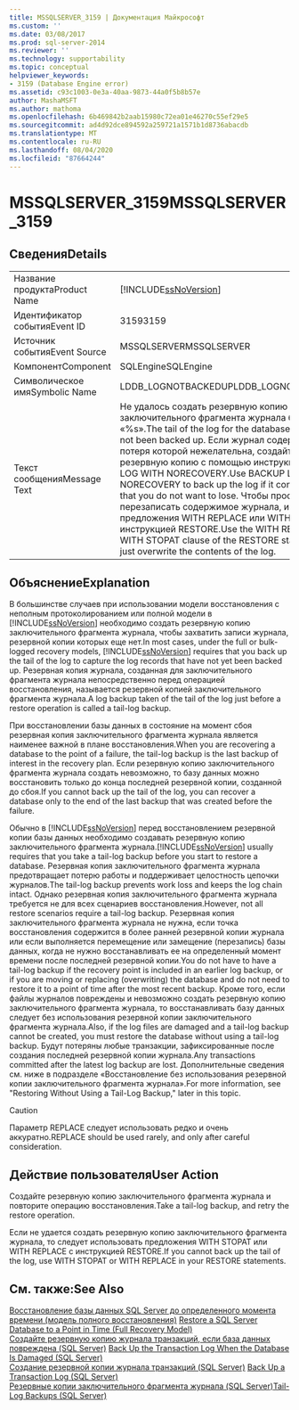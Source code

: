 ```yaml
---
title: MSSQLSERVER_3159 | Документация Майкрософт
ms.custom: ''
ms.date: 03/08/2017
ms.prod: sql-server-2014
ms.reviewer: ''
ms.technology: supportability
ms.topic: conceptual
helpviewer_keywords:
- 3159 (Database Engine error)
ms.assetid: c93c1003-0e3a-40aa-9873-44a0f5b8b57e
author: MashaMSFT
ms.author: mathoma
ms.openlocfilehash: 6b469842b2aab15980c72ea01e46270c55ef29e5
ms.sourcegitcommit: ad4d92dce894592a259721a1571b1d8736abacdb
ms.translationtype: MT
ms.contentlocale: ru-RU
ms.lasthandoff: 08/04/2020
ms.locfileid: "87664244"
---
```

# <a name="mssqlserver_3159"></a><span data-ttu-id="295ec-102">MSSQLSERVER_3159</span><span class="sxs-lookup"><span data-stu-id="295ec-102">MSSQLSERVER_3159</span></span>
    
## <a name="details"></a><span data-ttu-id="295ec-103">Сведения</span><span class="sxs-lookup"><span data-stu-id="295ec-103">Details</span></span>  
  
|||  
|-|-|  
|<span data-ttu-id="295ec-104">Название продукта</span><span class="sxs-lookup"><span data-stu-id="295ec-104">Product Name</span></span>|[!INCLUDE[ssNoVersion](../../includes/ssnoversion-md.md)]|  
|<span data-ttu-id="295ec-105">Идентификатор события</span><span class="sxs-lookup"><span data-stu-id="295ec-105">Event ID</span></span>|<span data-ttu-id="295ec-106">3159</span><span class="sxs-lookup"><span data-stu-id="295ec-106">3159</span></span>|  
|<span data-ttu-id="295ec-107">Источник события</span><span class="sxs-lookup"><span data-stu-id="295ec-107">Event Source</span></span>|<span data-ttu-id="295ec-108">MSSQLSERVER</span><span class="sxs-lookup"><span data-stu-id="295ec-108">MSSQLSERVER</span></span>|  
|<span data-ttu-id="295ec-109">Компонент</span><span class="sxs-lookup"><span data-stu-id="295ec-109">Component</span></span>|<span data-ttu-id="295ec-110">SQLEngine</span><span class="sxs-lookup"><span data-stu-id="295ec-110">SQLEngine</span></span>|  
|<span data-ttu-id="295ec-111">Символическое имя</span><span class="sxs-lookup"><span data-stu-id="295ec-111">Symbolic Name</span></span>|<span data-ttu-id="295ec-112">LDDB_LOGNOTBACKEDUP</span><span class="sxs-lookup"><span data-stu-id="295ec-112">LDDB_LOGNOTBACKEDUP</span></span>|  
|<span data-ttu-id="295ec-113">Текст сообщения</span><span class="sxs-lookup"><span data-stu-id="295ec-113">Message Text</span></span>|<span data-ttu-id="295ec-114">Не удалось создать резервную копию заключительного фрагмента журнала базы данных «%s».</span><span class="sxs-lookup"><span data-stu-id="295ec-114">The tail of the log for the database "%ls" has not been backed up.</span></span> <span data-ttu-id="295ec-115">Если журнал содержит работу, потеря которой нежелательна, создайте резервную копию с помощью инструкции BACKUP LOG WITH NORECOVERY.</span><span class="sxs-lookup"><span data-stu-id="295ec-115">Use BACKUP LOG WITH NORECOVERY to back up the log if it contains work that you do not want to lose.</span></span> <span data-ttu-id="295ec-116">Чтобы просто перезаписать содержимое журнала, используются предложения WITH REPLACE или WITH STOPAT с инструкцией RESTORE.</span><span class="sxs-lookup"><span data-stu-id="295ec-116">Use the WITH REPLACE or WITH STOPAT clause of the RESTORE statement to just overwrite the contents of the log.</span></span>|  
  
## <a name="explanation"></a><span data-ttu-id="295ec-117">Объяснение</span><span class="sxs-lookup"><span data-stu-id="295ec-117">Explanation</span></span>  
 <span data-ttu-id="295ec-118">В большинстве случаев при использовании модели восстановления с неполным протоколированием или полной модели в [!INCLUDE[ssNoVersion](../../includes/ssnoversion-md.md)] необходимо создать резервную копию заключительного фрагмента журнала, чтобы захватить записи журнала, резервной копии которых еще нет.</span><span class="sxs-lookup"><span data-stu-id="295ec-118">In most cases, under the full or bulk-logged recovery models, [!INCLUDE[ssNoVersion](../../includes/ssnoversion-md.md)] requires that you back up the tail of the log to capture the log records that have not yet been backed up.</span></span> <span data-ttu-id="295ec-119">Резервная копия журнала, созданная для заключительного фрагмента журнала непосредственно перед операцией восстановления, называется резервной копией заключительного фрагмента журнала.</span><span class="sxs-lookup"><span data-stu-id="295ec-119">A log backup taken of the tail of the log just before a restore operation is called a tail-log backup.</span></span>  
  
 <span data-ttu-id="295ec-120">При восстановлении базы данных в состояние на момент сбоя резервная копия заключительного фрагмента журнала является наименее важной в плане восстановления.</span><span class="sxs-lookup"><span data-stu-id="295ec-120">When you are recovering a database to the point of a failure, the tail-log backup is the last backup of interest in the recovery plan.</span></span> <span data-ttu-id="295ec-121">Если резервную копию заключительного фрагмента журнала создать невозможно, то базу данных можно восстановить только до конца последней резервной копии, созданной до сбоя.</span><span class="sxs-lookup"><span data-stu-id="295ec-121">If you cannot back up the tail of the log, you can recover a database only to the end of the last backup that was created before the failure.</span></span>  
  
 <span data-ttu-id="295ec-122">Обычно в [!INCLUDE[ssNoVersion](../../includes/ssnoversion-md.md)] перед восстановлением резервной копии базы данных необходимо создавать резервную копию заключительного фрагмента журнала.</span><span class="sxs-lookup"><span data-stu-id="295ec-122">[!INCLUDE[ssNoVersion](../../includes/ssnoversion-md.md)] usually requires that you take a tail-log backup before you start to restore a database.</span></span> <span data-ttu-id="295ec-123">Резервная копия заключительного фрагмента журнала предотвращает потерю работы и поддерживает целостность цепочки журналов.</span><span class="sxs-lookup"><span data-stu-id="295ec-123">The tail-log backup prevents work loss and keeps the log chain intact.</span></span> <span data-ttu-id="295ec-124">Однако резервная копия заключительного фрагмента журнала требуется не для всех сценариев восстановления.</span><span class="sxs-lookup"><span data-stu-id="295ec-124">However, not all restore scenarios require a tail-log backup.</span></span> <span data-ttu-id="295ec-125">Резервная копия заключительного фрагмента журнала не нужна, если точка восстановления содержится в более ранней резервной копии журнала или если выполняется перемещение или замещение (перезапись) базы данных, когда не нужно восстанавливать ее на определенный момент времени после последней резервной копии.</span><span class="sxs-lookup"><span data-stu-id="295ec-125">You do not have to have a tail-log backup if the recovery point is included in an earlier log backup, or if you are moving or replacing (overwriting) the database and do not need to restore it to a point of time after the most recent backup.</span></span> <span data-ttu-id="295ec-126">Кроме того, если файлы журналов повреждены и невозможно создать резервную копию заключительного фрагмента журнала, то восстанавливать базу данных следует без использования резервной копии заключительного фрагмента журнала.</span><span class="sxs-lookup"><span data-stu-id="295ec-126">Also, if the log files are damaged and a tail-log backup cannot be created, you must restore the database without using a tail-log backup.</span></span> <span data-ttu-id="295ec-127">Будут потеряны любые транзакции, зафиксированные после создания последней резервной копии журнала.</span><span class="sxs-lookup"><span data-stu-id="295ec-127">Any transactions committed after the latest log backup are lost.</span></span> <span data-ttu-id="295ec-128">Дополнительные сведения см. ниже в подразделе «Восстановление без использования резервной копии заключительного фрагмента журнала».</span><span class="sxs-lookup"><span data-stu-id="295ec-128">For more information, see "Restoring Without Using a Tail-Log Backup," later in this topic.</span></span>  
  
> [!CAUTION]  
>  <span data-ttu-id="295ec-129">Параметр REPLACE следует использовать редко и очень аккуратно.</span><span class="sxs-lookup"><span data-stu-id="295ec-129">REPLACE should be used rarely, and only after careful consideration.</span></span>  
  
## <a name="user-action"></a><span data-ttu-id="295ec-130">Действие пользователя</span><span class="sxs-lookup"><span data-stu-id="295ec-130">User Action</span></span>  
 <span data-ttu-id="295ec-131">Создайте резервную копию заключительного фрагмента журнала и повторите операцию восстановления.</span><span class="sxs-lookup"><span data-stu-id="295ec-131">Take a tail-log backup, and retry the restore operation.</span></span>  
  
 <span data-ttu-id="295ec-132">Если не удается создать резервную копию заключительного фрагмента журнала, то следует использовать предложения WITH STOPAT или WITH REPLACE с инструкцией RESTORE.</span><span class="sxs-lookup"><span data-stu-id="295ec-132">If you cannot back up the tail of the log, use WITH STOPAT or WITH REPLACE in your RESTORE statements.</span></span>  
  
## <a name="see-also"></a><span data-ttu-id="295ec-133">См. также:</span><span class="sxs-lookup"><span data-stu-id="295ec-133">See Also</span></span>  
 <span data-ttu-id="295ec-134">[Восстановление базы данных SQL Server до определенного момента времени (модель полного восстановления)](../backup-restore/restore-a-sql-server-database-to-a-point-in-time-full-recovery-model.md) </span><span class="sxs-lookup"><span data-stu-id="295ec-134">[Restore a SQL Server Database to a Point in Time &#40;Full Recovery Model&#41;](../backup-restore/restore-a-sql-server-database-to-a-point-in-time-full-recovery-model.md) </span></span>  
 <span data-ttu-id="295ec-135">[Создайте резервную копию журнала транзакций, если база данных повреждена &#40;SQL Server&#41;](../backup-restore/back-up-the-transaction-log-when-the-database-is-damaged-sql-server.md) </span><span class="sxs-lookup"><span data-stu-id="295ec-135">[Back Up the Transaction Log When the Database Is Damaged &#40;SQL Server&#41;](../backup-restore/back-up-the-transaction-log-when-the-database-is-damaged-sql-server.md) </span></span>  
 <span data-ttu-id="295ec-136">[Создание резервной копии журнала транзакций (SQL Server)](../backup-restore/back-up-a-transaction-log-sql-server.md) </span><span class="sxs-lookup"><span data-stu-id="295ec-136">[Back Up a Transaction Log &#40;SQL Server&#41;](../backup-restore/back-up-a-transaction-log-sql-server.md) </span></span>  
 [<span data-ttu-id="295ec-137">Резервные копии заключительного фрагмента журнала (SQL Server)</span><span class="sxs-lookup"><span data-stu-id="295ec-137">Tail-Log Backups &#40;SQL Server&#41;</span></span>](../backup-restore/tail-log-backups-sql-server.md)  
  
  
